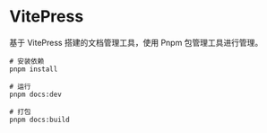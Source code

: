 # VitePress

基于 VitePress 搭建的文档管理工具，使用 Pnpm 包管理工具进行管理。

``` shell
# 安装依赖
pnpm install

# 运行
pnpm docs:dev

# 打包
pnpm docs:build
```
